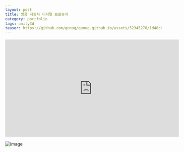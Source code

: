 ```yaml
---
layout: post
title: 쌍용 자동차 디지털 브로슈어
category: portfolio
tags: unity3d
teaser: https://github.com/gunug/gunug.github.io/assets/52345276/1d48c634-509e-4240-905c-564e290ea86e
---
```


<iframe width="560" height="315" src="https://www.youtube.com/embed/oQxcdpB-4vc?si=nVgGrKguXjCfMn-H" title="YouTube video player" frameborder="0" allow="accelerometer; autoplay; clipboard-write; encrypted-media; gyroscope; picture-in-picture; web-share" allowfullscreen></iframe>

![image](https://github.com/gunug/gunug.github.io/assets/52345276/7d8687d2-1f2d-482f-b948-67a6c10df541)
